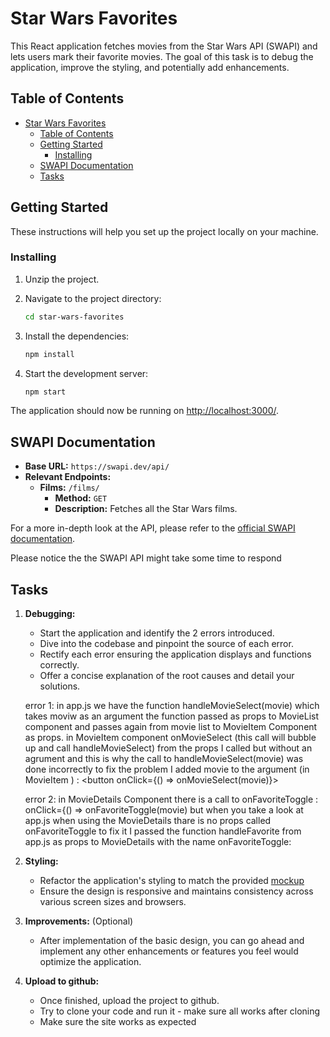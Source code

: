 # Star Wars Favorites

This React application fetches movies from the Star Wars API (SWAPI) and lets users mark their favorite movies. The goal of this task is to debug the application, improve the styling, and potentially add enhancements.

## Table of Contents

- [Star Wars Favorites](#star-wars-favorites)
  - [Table of Contents](#table-of-contents)
  - [Getting Started](#getting-started)
    - [Installing](#installing)
  - [SWAPI Documentation](#swapi-documentation)
  - [Tasks](#tasks)



## Getting Started

These instructions will help you set up the project locally on your machine.


### Installing

1. Unzip the project.

2. Navigate to the project directory:
   ```bash
   cd star-wars-favorites
   ```

3. Install the dependencies:
   ```bash
   npm install
   ```

4. Start the development server:
   ```bash
   npm start
   ```

The application should now be running on [http://localhost:3000/](http://localhost:3000/).

## SWAPI Documentation

- **Base URL:** `https://swapi.dev/api/`
- **Relevant Endpoints:**
  - **Films:** `/films/`
    - **Method:** `GET`
    - **Description:** Fetches all the Star Wars films.

For a more in-depth look at the API, please refer to the [official SWAPI documentation](https://swapi.dev/documentation).

Please notice the the SWAPI API might take some time to respond


## Tasks

1. **Debugging:** 
    - Start the application and identify the 2 errors introduced.
    - Dive into the codebase and pinpoint the source of each error.
    - Rectify each error ensuring the application displays and functions correctly.
    - Offer a concise explanation of the root causes and detail your solutions.

    error 1:
    in app.js we have the function handleMovieSelect(movie) which takes moviw as an argument
    the function passed as props to MovieList component and passes again from movie list to MovieItem Component as props.
    in MovieItem component onMovieSelect (this call will bubble up and call handleMovieSelect) from the props I called but without an agrument and this is why the call to handleMovieSelect(movie) was done incorrectly
    to fix the problem I added movie to the argument (in MovieItem ) : 
     <button onClick={() => onMovieSelect(movie)}>

     error 2:
     in MovieDetails Component there is a call to onFavoriteToggle : onClick={() => onFavoriteToggle(movie)
     but when you take a look at app.js when using the MovieDetails thare is no props called onFavoriteToggle 
     to fix it I passed the function handleFavorite from app.js as props to MovieDetails with the name onFavoriteToggle:
     <MovieDetails movie={selectedMovie} favorites={favorites} onFavoriteToggle={handleFavorite} />


2. **Styling:** 
    - Refactor the application's styling to match the provided [mockup](page_mockup.png)
    - Ensure the design is responsive and maintains consistency across various screen sizes and browsers.

3. **Improvements:** (Optional)
    - After implementation of the basic design, you can go ahead and implement any other enhancements or features you feel would optimize the application.

4. **Upload to github:**
    - Once finished, upload the project to github.
    - Try to clone your code and run it - make sure all works after cloning
    - Make sure the site works as expected
